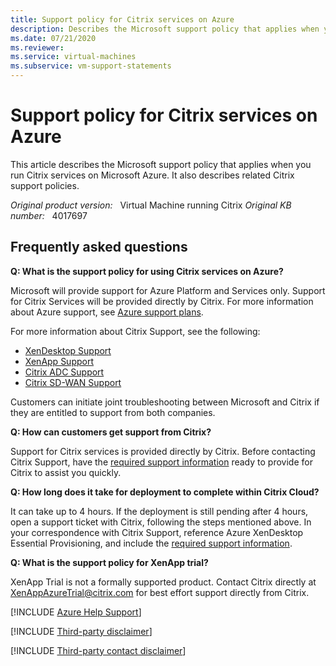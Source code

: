 ```yaml
---
title: Support policy for Citrix services on Azure
description: Describes the Microsoft support policy that applies when you run Citrix services on Microsoft Azure. Also describes related Citrix support policies.
ms.date: 07/21/2020
ms.reviewer: 
ms.service: virtual-machines
ms.subservice: vm-support-statements
---
```

# Support policy for Citrix services on Azure

This article describes the Microsoft support policy that applies when you run Citrix services on Microsoft Azure. It also describes related Citrix support policies.

_Original product version:_ &nbsp; Virtual Machine running Citrix
_Original KB number:_ &nbsp; 4017697

## Frequently asked questions

**Q: What is the support policy for using Citrix services on Azure?**

Microsoft will provide support for Azure Platform and Services only. Support for Citrix Services will be provided directly by Citrix. For more information about Azure support, see [Azure support plans](https://azure.microsoft.com/support/plans/).

For more information about Citrix Support, see the following:

- [XenDesktop Support](https://www.citrix.com/products/additional-products)
- [XenApp Support](https://www.citrix.com/products/additional-products)
- [Citrix ADC Support](https://support.citrix.com/plp/products/citrix_adc/tabs/popular-solutions)
- [Citrix SD-WAN Support](https://support.citrix.com/plp/products/citrix_sd_wan/tabs/popular-solutions)

Customers can initiate joint troubleshooting between Microsoft and Citrix if they are entitled to support from both companies.

**Q: How can customers get support from Citrix?**

Support for Citrix services is provided directly by Citrix. Before contacting Citrix Support, have the [required support information](https://support.citrix.com/article/CTX221287) ready to provide for Citrix to assist you quickly.

**Q: How long does it take for deployment to complete within Citrix Cloud?**

It can take up to 4 hours. If the deployment is still pending after 4 hours, open a support ticket with Citrix, following the steps mentioned above. In your correspondence with Citrix Support, reference Azure XenDesktop Essential Provisioning, and include the [required support information](https://support.citrix.com/article/CTX221287).

**Q: What is the support policy for XenApp trial?**

XenApp Trial is not a formally supported product. Contact Citrix directly at [XenAppAzureTrial@citrix.com](mailto:XenAppAzureTrial@citrix.com) for best effort support directly from Citrix.

[!INCLUDE [Azure Help Support](../../../includes/azure-help-support.md)]

[!INCLUDE [Third-party disclaimer](../../../includes/third-party-disclaimer.md)]

[!INCLUDE [Third-party contact disclaimer](../../../includes/third-party-contact-disclaimer.md)]
